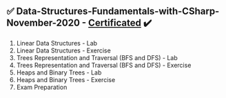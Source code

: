## :white_check_mark: Data-Structures-Fundamentals-with-CSharp-November-2020 - [Certificated](https://softuni.bg/certificates/details/150350/958ae9e1) :heavy_check_mark:
01. Linear Data Structures - Lab
02. Linear Data Structures - Exercise
03. Trees Representation and Traversal (BFS and DFS) - Lab
04. Trees Representation and Traversal (BFS and DFS) - Exercise
05. Heaps and Binary Trees - Lab
06. Heaps and Binary Trees - Exercise
07. Exam Preparation
